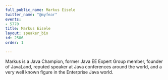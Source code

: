 ```yaml
---
full_public_name: Markus Eisele
twitter_name: "@myfear"
events:
- 5770
title: Markus Eisele
layout: speaker_bio
id: 2586
order: 1

---
```

Markus is a Java Champion, former Java EE Expert Group member, founder of JavaLand, reputed speaker at Java conferences around the world, and a very well known figure in the Enterprise Java world.